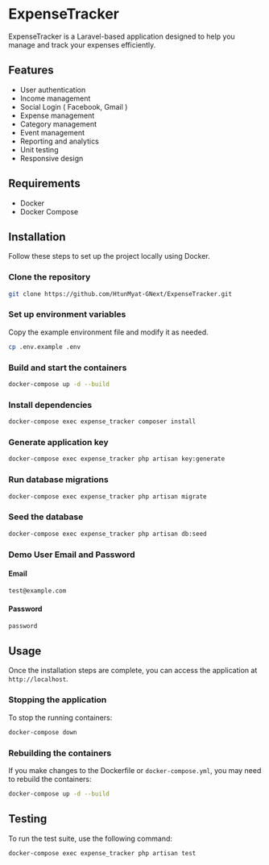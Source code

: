 # ExpenseTracker

ExpenseTracker is a Laravel-based application designed to help you manage and track your expenses efficiently.

## Features

-   User authentication
-   Income management
-   Social Login ( Facebook, Gmail )
-   Expense management
-   Category management
-   Event management
-   Reporting and analytics
-   Unit testing
-   Responsive design

## Requirements

-   Docker
-   Docker Compose

## Installation

Follow these steps to set up the project locally using Docker.

### Clone the repository

```sh
git clone https://github.com/HtunMyat-GNext/ExpenseTracker.git
```

### Set up environment variables

Copy the example environment file and modify it as needed.

```sh
cp .env.example .env
```

### Build and start the containers

```sh
docker-compose up -d --build
```

### Install dependencies

```sh
docker-compose exec expense_tracker composer install
```

### Generate application key

```sh
docker-compose exec expense_tracker php artisan key:generate
```

### Run database migrations

```sh
docker-compose exec expense_tracker php artisan migrate
```

### Seed the database

```sh
docker-compose exec expense_tracker php artisan db:seed
```

### Demo User Email and Password

#### Email

```sh
test@example.com
```

#### Password

```sh
password
```

## Usage

Once the installation steps are complete, you can access the application at `http://localhost`.

### Stopping the application

To stop the running containers:

```sh
docker-compose down
```

### Rebuilding the containers

If you make changes to the Dockerfile or `docker-compose.yml`, you may need to rebuild the containers:

```sh
docker-compose up -d --build
```

## Testing

To run the test suite, use the following command:

```sh
docker-compose exec expense_tracker php artisan test
```
